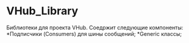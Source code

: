 # VHub_Library
Библиотеки для проекта VHub.
Соедржит следующие компоненты:
*Подписчики (Consumers) для шины сообщений;
*Generic классы;
